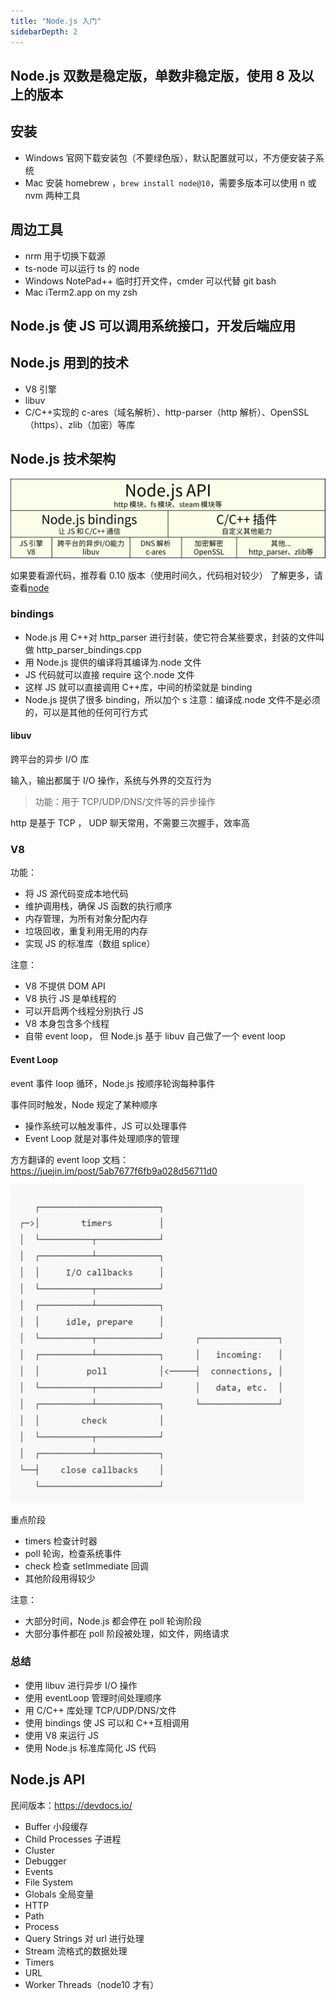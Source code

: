 ```yaml
---
title: "Node.js 入门"
sidebarDepth: 2
---
```


## Node.js 双数是稳定版，单数非稳定版，使用 8 及以上的版本

## 安装

- Windows 官网下载安装包（不要绿色版），默认配置就可以，不方便安装子系统
- Mac 安装 homebrew ，`brew install node@10`，需要多版本可以使用 n 或 nvm 两种工具

## 周边工具

- nrm 用于切换下载源
- ts-node 可以运行 ts 的 node
- Windows NotePad++ 临时打开文件，cmder 可以代替 git bash
- Mac iTerm2.app on my zsh

## Node.js 使 JS 可以调用系统接口，开发后端应用

## Node.js 用到的技术

- V8 引擎
- libuv
- C/C++实现的 c-ares（域名解析）、http-parser（http 解析）、OpenSSL（https）、zlib（加密）等库

## Node.js 技术架构

![Node.js架构](../../.vuepress/public/Node.js架构.jpg)

如果要看源代码，推荐看 0.10 版本（使用时间久，代码相对较少）
了解更多，请查看[node](https://github.com/yjhjstz/deep-into-node)

### bindings

- Node.js 用 C++对 http_parser 进行封装，使它符合某些要求，封装的文件叫做 http_parser_bindings.cpp
- 用 Node.js 提供的编译将其编译为.node 文件
- JS 代码就可以直接 require 这个.node 文件
- 这样 JS 就可以直接调用 C++库，中间的桥梁就是 binding
- Node.js 提供了很多 binding，所以加个 s
  注意：编译成.node 文件不是必须的，可以是其他的任何可行方式

#### libuv

跨平台的异步 I/O 库

输入，输出都属于 I/O 操作，系统与外界的交互行为

> 功能：用于 TCP/UDP/DNS/文件等的异步操作

http 是基于 TCP ，
UDP 聊天常用，不需要三次握手，效率高

### V8

功能：

- 将 JS 源代码变成本地代码
- 维护调用栈，确保 JS 函数的执行顺序
- 内存管理，为所有对象分配内存
- 垃圾回收，重复利用无用的内存
- 实现 JS 的标准库（数组 splice）

注意：

- V8 不提供 DOM API
- V8 执行 JS 是单线程的
- 可以开启两个线程分别执行 JS
- V8 本身包含多个线程
- 自带 event loop， 但 Node.js 基于 libuv 自己做了一个 event loop

#### Event Loop

event 事件
loop 循环，Node.js 按顺序轮询每种事件

事件同时触发，Node 规定了某种顺序

- 操作系统可以触发事件，JS 可以处理事件
- Event Loop 就是对事件处理顺序的管理

方方翻译的 event loop 文档：https://juejin.im/post/5ab7677f6fb9a028d56711d0

![EventLoop顺序](../../.vuepress/public/EventLoop.jpg)

重点阶段

- timers 检查计时器
- poll 轮询，检查系统事件
- check 检查 setImmediate 回调
- 其他阶段用得较少

注意：

- 大部分时间，Node.js 都会停在 poll 轮询阶段
- 大部分事件都在 poll 阶段被处理，如文件，网络请求

### 总结

- 使用 libuv 进行异步 I/O 操作
- 使用 eventLoop 管理时间处理顺序
- 用 C/C++ 库处理 TCP/UDP/DNS/文件
- 使用 bindings 使 JS 可以和 C++互相调用
- 使用 V8 来运行 JS
- 使用 Node.js 标准库简化 JS 代码

## Node.js API

民间版本：https://devdocs.io/

- Buffer 小段缓存
- Child Processes 子进程
- Cluster
- Debugger
- Events
- File System
- Globals 全局变量
- HTTP
- Path
- Process
- Query Strings 对 url 进行处理
- Stream 流格式的数据处理
- Timers
- URL
- Worker Threads（node10 才有）
